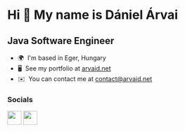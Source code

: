Hi 👋 My name is Dániel Árvai
=============================

Java Software Engineer
----------------------------

* 🌍  I'm based in Eger, Hungary
* 🖥️  See my portfolio at [arvaid.net](http://www.arvaid.net)
* ✉️  You can contact me at [contact@arvaid.net](mailto:contact@arvaid.net)


### Socials

<p align="left"> <a href="https://www.github.com/arvaid" target="_blank" rel="noreferrer"><img src="https://raw.githubusercontent.com/danielcranney/readme-generator/main/public/icons/socials/github.svg" width="32" height="32" /></a> <a href="https://www.linkedin.com/in/arvaid" target="_blank" rel="noreferrer"><img src="https://raw.githubusercontent.com/danielcranney/readme-generator/main/public/icons/socials/linkedin.svg" width="32" height="32" /></a></p>
